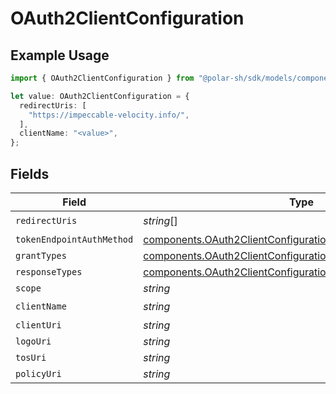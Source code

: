 # OAuth2ClientConfiguration

## Example Usage

```typescript
import { OAuth2ClientConfiguration } from "@polar-sh/sdk/models/components";

let value: OAuth2ClientConfiguration = {
  redirectUris: [
    "https://impeccable-velocity.info/",
  ],
  clientName: "<value>",
};
```

## Fields

| Field                                                                                                                                      | Type                                                                                                                                       | Required                                                                                                                                   | Description                                                                                                                                |
| ------------------------------------------------------------------------------------------------------------------------------------------ | ------------------------------------------------------------------------------------------------------------------------------------------ | ------------------------------------------------------------------------------------------------------------------------------------------ | ------------------------------------------------------------------------------------------------------------------------------------------ |
| `redirectUris`                                                                                                                             | *string*[]                                                                                                                                 | :heavy_check_mark:                                                                                                                         | N/A                                                                                                                                        |
| `tokenEndpointAuthMethod`                                                                                                                  | [components.OAuth2ClientConfigurationTokenEndpointAuthMethod](../../models/components/oauth2clientconfigurationtokenendpointauthmethod.md) | :heavy_minus_sign:                                                                                                                         | N/A                                                                                                                                        |
| `grantTypes`                                                                                                                               | [components.OAuth2ClientConfigurationGrantTypes](../../models/components/oauth2clientconfigurationgranttypes.md)[]                         | :heavy_minus_sign:                                                                                                                         | N/A                                                                                                                                        |
| `responseTypes`                                                                                                                            | [components.OAuth2ClientConfigurationResponseTypes](../../models/components/oauth2clientconfigurationresponsetypes.md)[]                   | :heavy_minus_sign:                                                                                                                         | N/A                                                                                                                                        |
| `scope`                                                                                                                                    | *string*                                                                                                                                   | :heavy_minus_sign:                                                                                                                         | N/A                                                                                                                                        |
| `clientName`                                                                                                                               | *string*                                                                                                                                   | :heavy_check_mark:                                                                                                                         | N/A                                                                                                                                        |
| `clientUri`                                                                                                                                | *string*                                                                                                                                   | :heavy_minus_sign:                                                                                                                         | N/A                                                                                                                                        |
| `logoUri`                                                                                                                                  | *string*                                                                                                                                   | :heavy_minus_sign:                                                                                                                         | N/A                                                                                                                                        |
| `tosUri`                                                                                                                                   | *string*                                                                                                                                   | :heavy_minus_sign:                                                                                                                         | N/A                                                                                                                                        |
| `policyUri`                                                                                                                                | *string*                                                                                                                                   | :heavy_minus_sign:                                                                                                                         | N/A                                                                                                                                        |